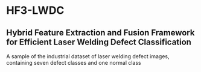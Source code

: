 # HF3-LWDC
## Hybrid Feature Extraction and Fusion Framework for Efficient Laser Welding Defect Classification
A sample of the industrial dataset of laser welding defect images, containing seven defect classes and one normal class 
